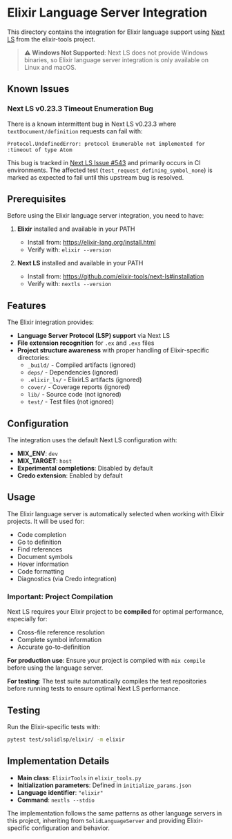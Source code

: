 # Elixir Language Server Integration

This directory contains the integration for Elixir language support using [Next LS](https://github.com/elixir-tools/next-ls) from the elixir-tools project.

> **⚠️ Windows Not Supported**: Next LS does not provide Windows binaries, so Elixir language server integration is only available on Linux and macOS.

## Known Issues

### Next LS v0.23.3 Timeout Enumeration Bug
There is a known intermittent bug in Next LS v0.23.3 where `textDocument/definition` requests can fail with:
```
Protocol.UndefinedError: protocol Enumerable not implemented for :timeout of type Atom
```

This bug is tracked in [Next LS Issue #543](https://github.com/elixir-tools/next-ls/issues/543) and primarily occurs in CI environments. The affected test (`test_request_defining_symbol_none`) is marked as expected to fail until this upstream bug is resolved.

## Prerequisites

Before using the Elixir language server integration, you need to have:

1. **Elixir** installed and available in your PATH
   - Install from: https://elixir-lang.org/install.html
   - Verify with: `elixir --version`

2. **Next LS** installed and available in your PATH
   - Install from: https://github.com/elixir-tools/next-ls#installation
   - Verify with: `nextls --version`

## Features

The Elixir integration provides:

- **Language Server Protocol (LSP) support** via Next LS
- **File extension recognition** for `.ex` and `.exs` files
- **Project structure awareness** with proper handling of Elixir-specific directories:
  - `_build/` - Compiled artifacts (ignored)
  - `deps/` - Dependencies (ignored)
  - `.elixir_ls/` - ElixirLS artifacts (ignored)
  - `cover/` - Coverage reports (ignored)
  - `lib/` - Source code (not ignored)
  - `test/` - Test files (not ignored)

## Configuration

The integration uses the default Next LS configuration with:

- **MIX_ENV**: `dev`
- **MIX_TARGET**: `host`
- **Experimental completions**: Disabled by default
- **Credo extension**: Enabled by default

## Usage

The Elixir language server is automatically selected when working with Elixir projects. It will be used for:

- Code completion
- Go to definition
- Find references
- Document symbols
- Hover information
- Code formatting
- Diagnostics (via Credo integration)

### Important: Project Compilation

Next LS requires your Elixir project to be **compiled** for optimal performance, especially for:
- Cross-file reference resolution
- Complete symbol information
- Accurate go-to-definition

**For production use**: Ensure your project is compiled with `mix compile` before using the language server.

**For testing**: The test suite automatically compiles the test repositories before running tests to ensure optimal Next LS performance.

## Testing

Run the Elixir-specific tests with:

```bash
pytest test/solidlsp/elixir/ -m elixir
```

## Implementation Details

- **Main class**: `ElixirTools` in `elixir_tools.py`
- **Initialization parameters**: Defined in `initialize_params.json`
- **Language identifier**: `"elixir"`
- **Command**: `nextls --stdio`

The implementation follows the same patterns as other language servers in this project, inheriting from `SolidLanguageServer` and providing Elixir-specific configuration and behavior. 